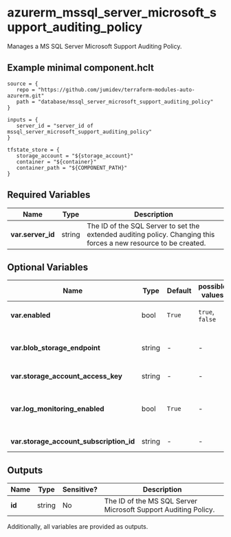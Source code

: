 # azurerm_mssql_server_microsoft_support_auditing_policy

Manages a MS SQL Server Microsoft Support Auditing Policy.

## Example minimal component.hclt

```hcl
source = {
   repo = "https://github.com/jumidev/terraform-modules-auto-azurerm.git" 
   path = "database/mssql_server_microsoft_support_auditing_policy" 
}

inputs = {
   server_id = "server_id of mssql_server_microsoft_support_auditing_policy" 
}

tfstate_store = {
   storage_account = "${storage_account}" 
   container = "${container}" 
   container_path = "${COMPONENT_PATH}" 
}

```

## Required Variables

| Name | Type |  Description |
| ---- | --------- |  ----------- |
| **var.server_id** | string |  The ID of the SQL Server to set the extended auditing policy. Changing this forces a new resource to be created. | 

## Optional Variables

| Name | Type |  Default  |  possible values |  Description |
| ---- | --------- |  ----------- | ----------- | ----------- |
| **var.enabled** | bool |  `True`  |  `true`, `false`  |  Whether to enable the extended auditing policy. Possible values are `true` and `false`. Defaults to `true`. | 
| **var.blob_storage_endpoint** | string |  -  |  -  |  The blob storage endpoint (e.g. https://example.blob.core.windows.net). This blob storage will hold all Microsoft support auditing logs. | 
| **var.storage_account_access_key** | string |  -  |  -  |  The access key to use for the auditing storage account. | 
| **var.log_monitoring_enabled** | bool |  `True`  |  -  |  Enable audit events to Azure Monitor? To enable server audit events to Azure Monitor, please enable its main database audit events to Azure Monitor. Defaults to `true`. | 
| **var.storage_account_subscription_id** | string |  -  |  -  |  The ID of the Subscription containing the Storage Account. | 



## Outputs

| Name | Type | Sensitive? | Description |
| ---- | ---- | --------- | --------- |
| **id** | string | No  | The ID of the MS SQL Server Microsoft Support Auditing Policy. | 

Additionally, all variables are provided as outputs.
